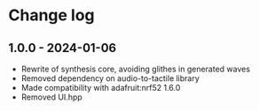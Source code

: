 # Change log

## 1.0.0 - 2024-01-06

* Rewrite of synthesis core, avoiding glithes in generated waves
* Removed dependency on audio-to-tactile library
* Made compatibility with adafruit:nrf52 1.6.0
* Removed UI.hpp


